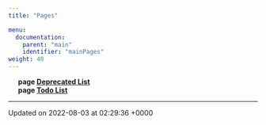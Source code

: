 ```yaml
---
title: "Pages"

menu:
  documentation:
    parent: "main"
    identifier: "mainPages" 
weight: 40
---
```



&nbsp;&nbsp;&nbsp;&nbsp;&nbsp;<b>page <a href=/documentation/code/main/pages/deprecated/#page-deprecated>Deprecated List<a></b><br>
&nbsp;&nbsp;&nbsp;&nbsp;&nbsp;<b>page <a href=/documentation/code/main/pages/todo/#page-todo>Todo List<a></b><br>



-------------------------------

Updated on 2022-08-03 at 02:29:36 +0000
